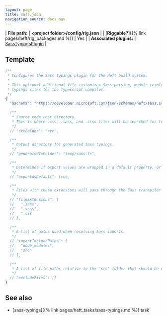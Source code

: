 ```yaml
---
layout: page
title: sass.json
navigation_source: docs_nav
---
```


| **File path:** | **&lt;project folder&gt;/config/rig.json** |
| [**Riggable?**]({% link pages/heft/rig_packages.md %}) | Yes |
| **Associated plugins:** | [SassTypingsPlugin](https://github.com/microsoft/rushstack/blob/master/apps/heft/src/plugins/SassTypingsPlugin/SassTypingsPlugin.ts) |

## Template

```js
/**
 * Configures the Sass Typings plugin for the Heft build system.
 *
 * This optional additional file customizes Sass parsing, module resolution, and emitting of
 * typings files for the Typescript compiler.
 */
{
  "$schema": "https://developer.microsoft.com/json-schemas/heft/sass.schema.json"

  /**
   * Source code root directory.
   * This is where .css, .sass, and .scss files will be searched for to generate typings.
   */
  // "srcFolder": "src",

  /**
   * Output directory for generated Sass typings.
   */
  // "generatedTsFolder": "temp/sass-ts",

  /**
   * Determines if export values are wrapped in a default property, or not.
   */
  // "exportAsDefault": true,

  /**
   * Files with these extensions will pass through the Sass transpiler for typings generation.
   */
  // "fileExtensions": [
  //   ".sass",
  //   ".scss",
  //   ".css
  // ],

  /**
   * A list of paths used when resolving Sass imports.
   */
  // "importIncludePaths": [
  //   "node_modules",
  //   "src"
  // ],

  /**
   * A list of file paths relative to the "src" folder that should be excluded from typings generation.
   */
  // "excludeFiles": []
}
```

## See also

- [sass-typings]({% link pages/heft_tasks/sass-typings.md %}) task
